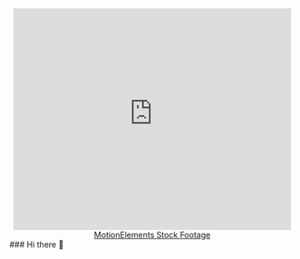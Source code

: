<div id="header" align="center">
<iframe width="490" height="390" src="https://www.motionelements.com/embed/c/24018576" frameborder="0"></iframe><div><a href="https://www.motionelements.com" title="MotionElements: GIF">MotionElements Stock Footage</a>
</div>
</div>
### Hi there 👋
